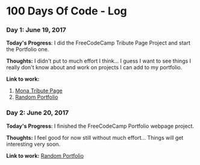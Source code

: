 # 100 Days Of Code - Log

### Day 1: June 19, 2017

**Today's Progress**: I did the FreeCodeCamp Tribute Page Project and start the Portfolio one.

**Thoughts:** I didn't put to much effort I think... I guess I want to see things I really don't know about and work on projects I can add to my portfolio.

**Link to work:** 
1. [Mona Tribute Page](https://codepen.io/mbelisaire/pen/dRvmgZ)
2. [Random Portfolio](https://codepen.io/mbelisaire/pen/MopXpX)

### Day 2: June 20, 2017

**Today's Progress**: I finished the FreeCodeCamp Portfolio webpage project.

**Thoughts:** I feel good for now still without much effort... Things will get interesting very soon.

**Link to work:** 
[Random Portfolio](https://codepen.io/mbelisaire/pen/MopXpX)
